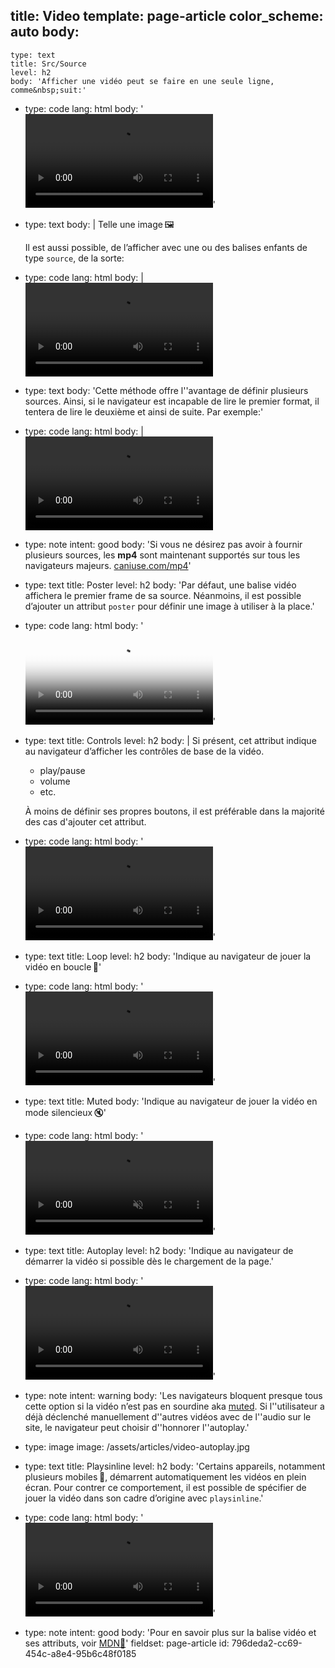 title: Video
template: page-article
color_scheme: auto
body:
  -
    type: text
    title: Src/Source
    level: h2
    body: 'Afficher une vidéo peut se faire en une seule ligne, comme&nbsp;suit:'
  -
    type: code
    lang: html
    body: '<video src="video.mp4"></video>'
  -
    type: text
    body: |
      Telle une image&thinsp;🖼️
       
      Il est aussi possible, de l’afficher avec une ou des balises enfants de type `source`, de la&nbsp;sorte:
  -
    type: code
    lang: html
    body: |
      <video>
        <source src=”video.mp4”>
      </video>
  -
    type: text
    body: 'Cette méthode offre l''avantage de définir plusieurs sources. Ainsi, si le navigateur est incapable de lire le premier format, il tentera de lire le deuxième et ainsi de suite. Par&nbsp;exemple:'
  -
    type: code
    lang: html
    body: |
      <video>
        <source src=”video.mp4”>
        <source src=”video.webm”>
      </video>
  -
    type: note
    intent: good
    body: 'Si vous ne désirez pas avoir à fournir plusieurs sources, les **mp4** sont maintenant supportés sur tous les navigateurs majeurs. [caniuse.com/mp4](https://caniuse.com/mp4)'
  -
    type: text
    title: Poster
    level: h2
    body: 'Par défaut, une balise vidéo affichera le premier frame de sa source. Néanmoins, il est possible d’ajouter un attribut `poster` pour définir une image à utiliser à la&nbsp;place.'
  -
    type: code
    lang: html
    body: '<video src="video.mp4" poster=”image.jpg”></video>'
  -
    type: text
    title: Controls
    level: h2
    body: |
      Si présent, cet attribut indique au navigateur d’afficher les contrôles de base de la vidéo. 
      
      - play/pause
      - volume
      - etc.
      
      À moins de définir ses propres boutons, il est préférable dans la majorité des cas d'ajouter cet attribut.
  -
    type: code
    lang: html
    body: '<video src="video.mp4" controls></video>'
  -
    type: text
    title: Loop
    level: h2
    body: 'Indique au navigateur de jouer la vidéo en boucle&thinsp;🔁'
  -
    type: code
    lang: html
    body: '<video src="video.mp4" loop></video>'
  -
    type: text
    title: Muted
    body: 'Indique au navigateur de jouer la vidéo en mode silencieux&thinsp;🔇'
  -
    type: code
    lang: html
    body: '<video src="video.mp4" muted></video>'
  -
    type: text
    title: Autoplay
    level: h2
    body: 'Indique au navigateur de démarrer la vidéo si possible dès le chargement de la page.'
  -
    type: code
    lang: html
    body: '<video src="video.mp4" autoplay></video>'
  -
    type: note
    intent: warning
    body: 'Les navigateurs bloquent presque tous cette option si la vidéo n’est pas en sourdine aka&nbsp;[muted](#muted). Si l''utilisateur a déjà déclenché manuellement d''autres vidéos avec de l''audio sur le site, le navigateur peut choisir d''honnorer&nbsp;l''autoplay.'
  -
    type: image
    image: /assets/articles/video-autoplay.jpg
  -
    type: text
    title: Playsinline
    level: h2
    body: 'Certains appareils, notamment plusieurs mobiles&thinsp;📱, démarrent automatiquement les vidéos en plein écran. Pour contrer ce comportement, il est possible de spécifier de jouer la vidéo dans son cadre d’origine avec&nbsp;`playsinline`.'
  -
    type: code
    lang: html
    body: '<video src="video.mp4" playsinline></video>'
  -
    type: note
    intent: good
    body: 'Pour en savoir plus sur la balise vidéo et ses attributs, voir&nbsp;[MDN🦖](https://developer.mozilla.org/fr/docs/Web/HTML/Element/video)'
fieldset: page-article
id: 796deda2-cc69-454c-a8e4-95b6c48f0185
